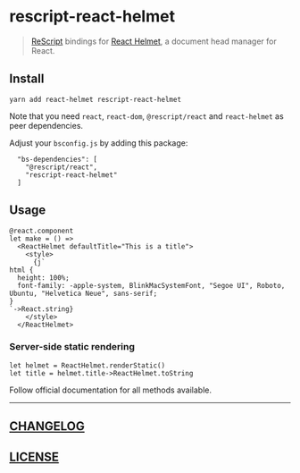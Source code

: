 # rescript-react-helmet

> [ReScript](https://rescript-lang.org) bindings for [React Helmet](https://github.com/nfl/react-helmet), a document head manager for React.

## Install

```console
yarn add react-helmet rescript-react-helmet
```

Note that you need `react`, `react-dom`, `@rescript/react` and `react-helmet`
as peer dependencies.

Adjust your `bsconfig.js` by adding this package:

```
  "bs-dependencies": [
    "@rescript/react",
    "rescript-react-helmet"
  ]
```

## Usage

```rescript
@react.component
let make = () =>
  <ReactHelmet defaultTitle="This is a title">
    <style>
      {j`
html {
  height: 100%;
  font-family: -apple-system, BlinkMacSystemFont, "Segoe UI", Roboto, Ubuntu, "Helvetica Neue", sans-serif;
}
`->React.string}
    </style>
  </ReactHelmet>

```

### Server-side static rendering

```rescript
let helmet = ReactHelmet.renderStatic()
let title = helmet.title->ReactHelmet.toString
```

Follow official documentation for all methods available.

---

## [CHANGELOG](CHANGELOG.md)

## [LICENSE](LICENSE)
